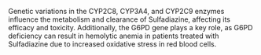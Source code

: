 Genetic variations in the CYP2C8, CYP3A4, and CYP2C9 enzymes influence the metabolism and clearance of Sulfadiazine, affecting its efficacy and toxicity. Additionally, the G6PD gene plays a key role, as G6PD deficiency can result in hemolytic anemia in patients treated with Sulfadiazine due to increased oxidative stress in red blood cells.